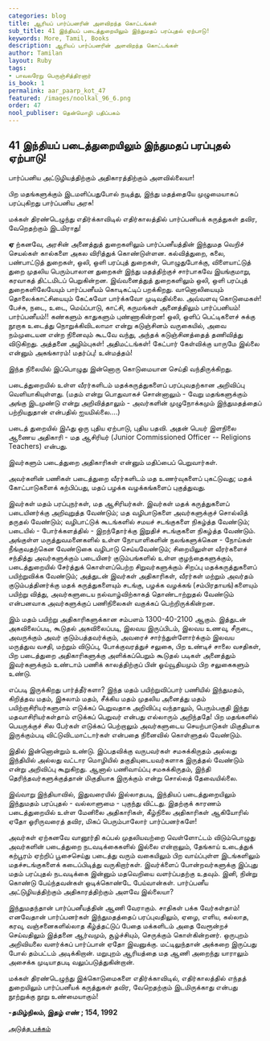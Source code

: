 ```yaml
---
categories: blog
title: ஆரியப் பார்ப்பனரின் அளவிறந்த கொட்டங்கள்
sub_title: 41 ﻿இந்தியப் படைத்துறையிலும் இந்துமதப் பரப்புதல் ஏற்பாடு!
keywords: More, Tamil, Books
description: ஆரியப் பார்ப்பனரின் அளவிறந்த கொட்டங்கள்
author: Tamilan
layout: Ruby
tags:
- பாவலரேறு பெருஞ்சித்திரனார் 
is_book: 1
permalink: aar_paarp_kot_47
featured: /images/noolkal_96_6.png
order: 47
nool_publiser: தென்மொழி பதிப்பகம்
---
```



## 41 ﻿இந்தியப் படைத்துறையிலும் இந்துமதப் பரப்புதல் ஏற்பாடு!

பார்ப்பனிய அட்டுழியத்திற்கும் அதிகாரத்திற்கும் அளவில்லையா!

பிற மதங்களுக்கும் இடமளிப்பதுபோல் நடித்து, இந்து மதத்தையே முழுமையாகப் பரப்புகிறது பார்ப்பனிய அரசு!

மக்கள் திரண்டெழுந்து எதிர்க்காவிடில் எதிர்காலத்தில் பார்ப்பனியக் கருத்துகள் தவிர, வேறெதற்கும் இடமிராது!

**ஏ** ற்கனவே, அரசின் அனைத்துத் துறைகளிலும் பார்ப்பனீயத்தின் இந்துமத வெறிச் செயல்கள் கால்களை அகல விரித்துக் கொண்டுள்ளன. கல்வித்துறை, கலை, பண்பாட்டுத் துறைகள், ஒலி, ஒளி பரப்புத் துறைகள், பொழுதுபோக்கு, விளையாட்டுத் துறை முதலிய பெரும்பாலான துறைகள் இந்து மதத்திற்குச் சார்பாகவே இயங்குமாறு, கரவாகத் திட்டமிடப் பெறுகின்றன. இவ்வனைத்துத் துறைகளிலும் ஒலி, ஒளி பரப்புத் துறைகளிலேயேயும் பார்ப்பனீயம் கொடிகட்டிப் பறக்கிறது. வானொலியையும் தொலைக்காட்சியையும் கேட்கவோ பார்க்கவோ முடிவதில்லை. அவ்வளவு கொடுமைகள்! பேச்சு, நடை, உடை, மெய்ப்பாடு, காட்சி, கருமங்கள் அனைத்திலும் பார்ப்பனியம்! பார்ப்பனீயம்!! கண்களும் காதுகளும் புண்ணாகின்றன! ஒலி, ஒளிப் பெட்டிகளைச் சுக்கு நூறாக உடைத்து நொறுக்கிவிடலாமா என்று கடுஞ்சினம் வருகையில், அவை நம்முடையன என்ற நினைவும் கூடவே வந்து, அந்தக் கடுஞ்சினத்தைத் தணிவித்து விடுகிறது. அத்தனை அழிம்புகள்! அதிமட்டங்கள்! கேட்பார் கேள்விக்கு யாருமே இல்லை என்னும் அகங்காரம்! மதர்ப்பு! உன்மத்தம்!

இந்த நிலையில் இப்பொழுது இன்னொரு கொடுமையான செய்தி வந்திருக்கிறது.

படைத்துறையில் உள்ள வீரர்களிடம் மதக்கருத்துகளைப் பரப்புவதற்கான அறிவிப்பு வெளியாகியுள்ளது. (மதம் என்று பொதுவாகச் சொன்னாலும் - வேறு மதங்களுக்கும் அங்கு இடமுண்டு என்று அறிவித்தாலும் - அவர்களின் முழுநோக்கமும் இந்துமதத்தைப் பற்றியதுதான் என்பதில் ஐயமில்லை....)

படைத் துறையில் இஃது ஒரு புதிய ஏற்பாடு, புதிய பதவி. அதன் பெயர் இளநிலை ஆணைய அதிகாரி - மத ஆசிரியர் (Junior Commissioned Officer -- Religions Teachers) என்பது.

இவர்களும் படைத்துறை அதிகாரிகள் என்னும் மதிப்பைப் பெறுவார்கள்.

அவர்களின் பணிகள் படைத்துறை வீரர்களிடம் மத உணர்வுகளைப் புகட்டுவது; மதக் கோட்பாடுகளைக் கற்பிப்பது, மதப் பழக்க வழக்கங்களைப் புகுத்துவது.

இவர்கள் மதம் பரப்புநர்கள், மத ஆசிரியர்கள். இவர்கள் மதக் கருத்துகளைப் படையினர்க்கு அறிவுறுத்த வேண்டும்; மத வழிபாடுகளை அவர்களுக்குச் சொல்லித் தருதல் வேண்டும்; வழிபாட்டுக் கூடங்களில் சமயச் சடங்குகளை நிகழ்த்த வேண்டும்; படையில் - போர்க்களத்தில் - இறந்தோர்க்கு இறுதிச் சடங்குகளை நிகழ்த்த வேண்டும். அங்குள்ள மருத்துவமனைகளில் உள்ள நோயாளிகளின் நலங்களுக்கென - நோய்கள் நீங்குவதற்கென வேண்டுகை வழிபாடு செய்யவேண்டும்; சிறையிலுள்ள வீரர்களைச் சந்தித்து அவர்களுக்கும் படையினர் குடும்பங்களில் உள்ள குழந்தைகளுக்கும், படைத்துறையில் சேர்த்துக் கொள்ளப்பெற்ற சிறுவர்களுக்கும் சிறப்பு மதக்கருத்துகளைப் பயிற்றுவிக்க வேண்டும்; அத்துடன் இவர்கள் அதிகாரிகள், வீரர்கள் மற்றும் அவர்தம் குடும்பத்தினர்க்கு மதக் கருத்துகளையும் சடங்கு, பழக்க வழக்கங் (சம்பிரதாயங்)களையும் பயிற்று வித்து, அவர்களுடைய நல்வாழ்விற்காகத் தொண்டாற்றுதல் வேண்டும் என்பனவாக அவர்களுக்குப் பணிநிலைகள் வகுக்கப் பெற்றிருக்கின்றன.

இம் மதம் பயிற்று அதிகாரிகளுக்கான சம்பளம் 1300-40-2100 ஆகும். இத்துடன் அகவிலைப்படி, கூடுதல் அகவிலைப்படி, இலவய இருப்பிடம், இலவய உணவு, சீருடை, அவருக்கும் அவர் குடும்பத்தவர்க்கும், அவரைச் சார்ந்துள்ளோர்க்கும் இலவய மருத்துவ வசதி, மற்றும் விடுப்பு, போக்குவரத்துச் சலுகை, பிற உண்டிச் சாலை வசதிகள், பிற படைத்துறை அதிகாரிகளுக்கு அளிக்கப்பெறும் கூடுதல் படிகள் அனைத்தும் இவர்களுக்கும் உண்டாம் பணிக் காலத்திற்குப் பின் ஓய்வூதியமும் பிற சலுகைகளும் உண்டு.

எப்படி இருக்கிறது பார்த்தீர்களா? இந்த மதம் பயிற்றுவிப்பார் பணியில் இந்துமதம், கிறித்தவ மதம், இசுலாம் மதம், சீக்கிய மதம் முதலிய அனைத்து மதம் பயிற்றாசிரியர்களுளம் எடுக்கப் பெறுவதாக அறிவிப்பு வந்தாலும், பெரும்பகுதி இந்து மதவாசிரியர்கள்தாம் எடுக்கப் பெறுவர் என்பது எல்லாரும் அறிந்ததே! பிற மதங்களில் பெயருக்குச் சில பேர்கள் எடுக்கப் பெற்றாலும் அவர்களுடைய செயற்பாடுகள் மிகுதியாக இருக்கும்படி விட்டுவிடமாட்டார்கள் என்பதை நினைவில் கொள்ளுதல் வேண்டும்.

இதில் இன்னொன்றும் உண்டு. இப்பதவிக்கு வருபவர்கள் சமசுக்கிருதம் அல்லது இந்தியில் அல்லது வட்டார மொழியில் தகுதியுடையவர்களாக இருத்தல் வேண்டும் என்று அறிவிப்பு கூறுகிறது. ஆனால் பணிவாய்ப்பு சமசுக்கிருதம், இந்தி தெரிந்தவர்களுக்குத்தான் மிகுதியாக இருக்கும் என்று சொல்லத் தேவையில்லை.

இவ்வாறு இந்தியாவில், இதுவரையில் இல்லாதபடி, இந்தியப் படைத்துறையிலும் இந்துமதம் பரப்புதல் - வல்லாளுமை - புகுந்து விட்டது. இதற்குக் காரணம் படைத்துறையில் உள்ள மேனிலை அதிகாரிகள், கீழ்நிலை அதிகாரிகள் ஆகியோரில் ஏதோ ஓரிருவரைத் தவிர, மிகப் பெரும்பாலோர் பார்ப்பனர்களே!

அவர்கள் ஏற்கனவே வானூர்தி கப்பல் முதலியவற்றை வெள்ளோட்டம் விடும்பொழுது அவர்களின் படைத்துறை நடவடிக்கைகளில் இல்லை என்றாலும், தேங்காய் உடைத்துக் கற்பூரம் ஏற்றிப் பூசைசெய்து படைத்து வரும் வகையிலும் பிற வாய்ப்புள்ள இடங்களிலும் மதச்சடங்குகளைக் கடைப்பிடித்து வருகிறார்கள். இவர்க்ளைப் போன்றவர்களுக்கு இப்புது மதம் பரப்புதல் நடவடிக்கை இன்னும் மதவெறியை வளர்ப்பதற்கு உதவும். இனி, நின்று கொண்டு பேய்ந்தவன்கள் ஒடிக்கொண்டே பேய்வான்கள். பார்ப்பனீய அட்டுழியத்திற்கும் அதிகாரத்திற்கும் அளவே இல்லையா?

இந்துமதந்தான் பார்ப்பனீயத்தின் ஆணி வேராகும். சாதிகள் பக்க வேர்கள்தாம்! எனவேதான் பார்ப்பனர்கள் இந்துமதத்தைப் பரப்புவதிலும், ஏழை, எளிய, கல்லாத, கரவு, வஞ்சனைகளில்லாத கீழ்த்தட்டுப் பேதை மக்களிடம் அதை வேரூன்றச் செய்வதிலும் இத்தனை ஆர்வமும், சூழ்ச்சியும், செருக்கும் கொள்கின்றனர். ஒருபுறம் அறிவியலை வளர்க்கப் பார்ப்பான் ஏதோ இவனுக்கு. மட்டிலுந்தான் அக்கறை இருப்பது போல் தம்பட்டம் அடிக்கிறான். மறுபுறம் ஆரியத்தை மத ஆணி அறைந்து யாராலும் அசைக்க முடியாதபடி வலுப்படுத்துகின்றான்.

மக்கள் திரண்டெழுந்து இக்கொடுமைகளை எதிர்க்காவிடில், எதிர்காலத்தில் எந்தத் துறையிலும் பார்ப்பனீயக் கருத்துகள் தவிர, வேறெதற்கும் இடமிருக்காது என்பது நூற்றுக்கு நூறு உண்மையாகும்!

**-தமிழ்நிலம், இதழ் எண் ; 154, 1992**

[அடுத்த பக்கம்](aar_paarp_kot_48)